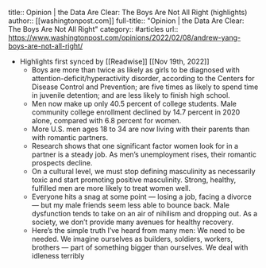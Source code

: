 title:: Opinion | the Data Are Clear: The Boys Are Not All Right (highlights)
author:: [[washingtonpost.com]]
full-title:: "Opinion | the Data Are Clear: The Boys Are Not All Right"
category:: #articles
url:: https://www.washingtonpost.com/opinions/2022/02/08/andrew-yang-boys-are-not-all-right/

- Highlights first synced by [[Readwise]] [[Nov 19th, 2022]]
	- Boys are more than twice as likely as girls to be diagnosed with attention-deficit/hyperactivity disorder,  according to the Centers for Disease Control and Prevention; are five times as likely to spend time in juvenile detention; and are less likely to finish high school.
	- Men now make up only 40.5 percent of college students. Male community college enrollment declined by 14.7 percent in 2020 alone, compared with 6.8 percent for women.
	- More U.S. men ages 18 to 34 are now living with their parents than with romantic partners.
	- Research shows that one significant factor women look for in a partner is a steady job. As men’s unemployment rises, their romantic prospects decline.
	- On a cultural level, we must stop defining masculinity as necessarily toxic and start promoting positive masculinity. Strong, healthy, fulfilled men are more likely to treat women well.
	- Everyone hits a snag at some point — losing a job, facing a divorce — but my male friends seem less able to bounce back. Male dysfunction tends to take on an air of nihilism and dropping out. As a society, we don’t provide many avenues for healthy recovery.
	- Here’s the simple truth I’ve heard from many men: We need to be needed. We imagine ourselves as builders, soldiers, workers, brothers — part of something bigger than ourselves. We deal with idleness terribly